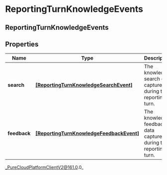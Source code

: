 # ReportingTurnKnowledgeEvents

## ReportingTurnKnowledgeEvents

## Properties

|Name | Type | Description | Notes|
|------------ | ------------- | ------------- | -------------|
| **search** | [**[ReportingTurnKnowledgeSearchEvent]**](ReportingTurnKnowledgeSearchEvent) | The knowledge search data captured during this reporting turn. | [optional] |
| **feedback** | [**[ReportingTurnKnowledgeFeedbackEvent]**](ReportingTurnKnowledgeFeedbackEvent) | The knowledge feedback data captured during this reporting turn. | [optional] |



_PureCloudPlatformClientV2@161.0.0_
